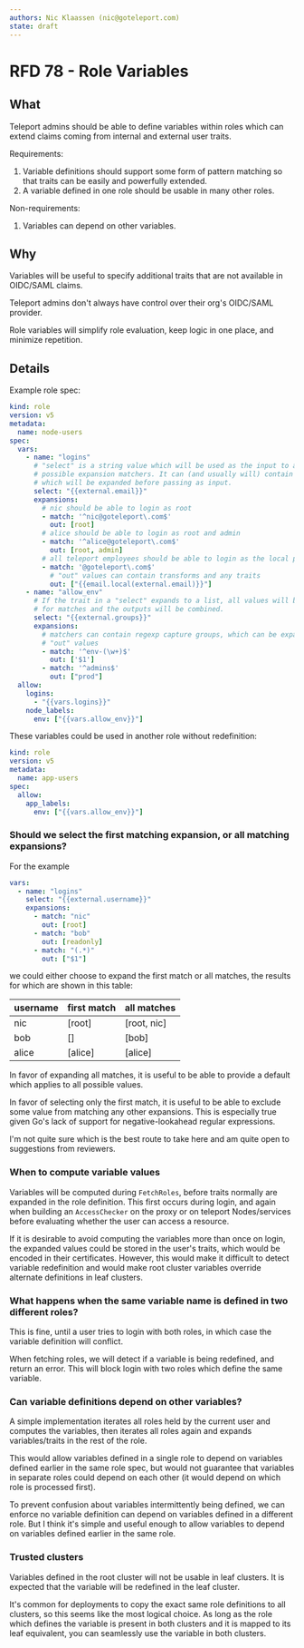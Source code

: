 ```yaml
---
authors: Nic Klaassen (nic@goteleport.com)
state: draft
---
```


# RFD 78 - Role Variables

## What

Teleport admins should be able to define variables within roles which can extend
claims coming from internal and external user traits.

Requirements:

1. Variable definitions should support some form of pattern matching so that
   traits can be easily and powerfully extended.
2. A variable defined in one role should be usable in many other roles.

Non-requirements:

1. Variables can depend on other variables.

## Why

Variables will be useful to specify additional traits that are not available in
OIDC/SAML claims.

Teleport admins don't always have control over their org's OIDC/SAML provider.

Role variables will simplify role evaluation, keep logic in one place, and
minimize repetition.

## Details

Example role spec:

```yaml
kind: role
version: v5
metadata:
  name: node-users
spec:
  vars:
    - name: "logins"
      # "select" is a string value which will be used as the input to all
      # possible expansion matchers. It can (and usually will) contain a trait
      # which will be expanded before passing as input.
      select: "{{external.email}}"
      expansions:
        # nic should be able to login as root
        - match: '^nic@goteleport\.com$'
          out: [root]
        # alice should be able to login as root and admin
        - match: '^alice@goteleport\.com$'
          out: [root, admin]
        # all teleport employees should be able to login as the local part of their email
        - match: '@goteleport\.com$'
          # "out" values can contain transforms and any traits
          out: ["{{email.local(external.email)}}"]
    - name: "allow_env"
      # If the trait in a "select" expands to a list, all values will be checked
      # for matches and the outputs will be combined.
      select: "{{external.groups}}"
      expansions:
        # matchers can contain regexp capture groups, which can be expanded in
        # "out" values
        - match: '^env-(\w+)$'
          out: ['$1']
        - match: '^admins$'
          out: ["prod"]
  allow:
    logins:
      - "{{vars.logins}}"
    node_labels:
      env: ["{{vars.allow_env}}"]
```

These variables could be used in another role without redefinition:

```yaml
kind: role
version: v5
metadata:
  name: app-users
spec:
  allow:
    app_labels:
      env: ["{{vars.allow_env}}"]
```

### Should we select the first matching expansion, or all matching expansions?

For the example

```yaml
vars:
  - name: "logins"
    select: "{{external.username}}"
    expansions:
      - match: "nic"
        out: [root]
      - match: "bob"
        out: [readonly]
      - match: "(.*)"
        out: ["$1"]
```

we could either choose to expand the first match or all matches, the results for
which are shown in this table:

username | first match | all matches
---------|-------------|------------
nic      | [root]      | [root, nic]
bob      | []          | [bob]
alice    | [alice]     | [alice]

In favor of expanding all matches, it is useful to be able to provide a default
which applies to all possible values.

In favor of selecting only the first match, it is useful to be able to exclude
some value from matching any other expansions.
This is especially true given Go's lack of support for negative-lookahead
regular expressions.

I'm not quite sure which is the best route to take here and am quite open to
suggestions from reviewers.

### When to compute variable values

Variables will be computed during `FetchRoles`, before traits normally are
expanded in the role definition.
This first occurs during login, and again when building an `AccessChecker` on
the proxy or on teleport Nodes/services before evaluating whether the user can
access a resource.

If it is desirable to avoid computing the variables more than once on login, the
expanded values could be stored in the user's traits, which would be encoded in
their certificates.
However, this would make it difficult to detect variable redefinition and would
make root cluster variables override alternate definitions in leaf clusters.

### What happens when the same variable name is defined in two different roles?

This is fine, until a user tries to login with both roles, in which case the
variable definition will conflict.

When fetching roles, we will detect if a variable is being redefined, and
return an error.
This will block login with two roles which define the same variable.

### Can variable definitions depend on other variables?

A simple implementation iterates all roles held by the current user and computes
the variables, then iterates all roles again and expands variables/traits in the
rest of the role.

This would allow variables defined in a single role to depend on variables
defined earlier in the same role spec, but would not guarantee that variables in
separate roles could depend on each other (it would depend on which role is
processed first).

To prevent confusion about variables intermittently being defined, we can
enforce no variable definition can depend on variables defined in a different
role. But I think it's simple and useful enough to allow variables to depend on
variables defined earlier in the same role.

### Trusted clusters

Variables defined in the root cluster will not be usable in leaf clusters.
It is expected that the variable will be redefined in the leaf cluster.

It's common for deployments to copy the exact same role definitions to all
clusters, so this seems like the most logical choice.
As long as the role which defines the variable is present in both clusters and
it is mapped to its leaf equivalent, you can seamlessly use the variable in both
clusters.
